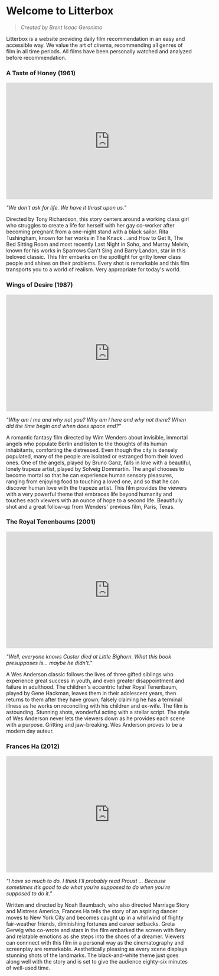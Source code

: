 # Welcome to Litterbox
> *Created by Brent Isaac Geronimo*

Litterbox is a website providing daily film recommendation in an easy and accessible way. We value the art of cinema, recommending all genres of film in all time periods. All films have been personally watched and analyzed before recommendation.


### A Taste of Honey (1961)
<iframe width="560" height="315" src="https://www.youtube.com/embed/y7LK_-rUfdU" title="YouTube video player" frameborder="0" allow="accelerometer; autoplay; clipboard-write; encrypted-media; gyroscope; picture-in-picture" allowfullscreen></iframe>

>
*"We don't ask for life. We have it thrust upon us."*
>
Directed by Tony Richardson, this story centers around a working class girl who struggles to create a life for herself with her gay co-worker after becoming pregnant from a one-night stand with a black sailor. Rita Tushingham, known for her works in The Knack ...and How to Get It, The Bed Sitting Room and most recently Last Night in Soho, and Murray Melvin, known for his works in Sparrows Can't Sing and Barry Landon, star in this beloved classic. This film embarks on the spotlight for gritty lower class people and shines on their problems. Every shot is remarkable and this film transports you to a world of realism. Very appropriate for today's world.

### Wings of Desire (1987)
<iframe width="560" height="315" src="https://www.youtube.com/embed/6r4uo4lb4h0" title="YouTube video player" frameborder="0" allow="accelerometer; autoplay; clipboard-write; encrypted-media; gyroscope; picture-in-picture" allowfullscreen></iframe>

>
*"Why am I me and why not you? Why am I here and why not there? When did the time begin and when does space end?"*
>

A romantic fantasy film directed by Wim Wenders about invisible, immortal angels who populate Berlin and listen to the thoughts of its human inhabitants, comforting the distressed. Even though the city is densely populated, many of the people are isolated or estranged from their loved ones. One of the angels, played by Bruno Ganz, falls in love with a beautiful, lonely trapeze artist, played by Solveig Dommartin. The angel chooses to become mortal so that he can experience human sensory pleasures, ranging from enjoying food to touching a loved one, and so that he can discover human love with the trapeze artist. This film provides the viewers with a very powerful theme that embraces life beyond humanity and touches each viewers with an ounce of hope to a second life. Beautifully shot and a great follow-up from Wenders' previous film, Paris, Texas.

### The Royal Tenenbaums (2001)
<iframe width="560" height="315" src="https://www.youtube.com/embed/QrxJrnVUO7Q" title="YouTube video player" frameborder="0" allow="accelerometer; autoplay; clipboard-write; encrypted-media; gyroscope; picture-in-picture" allowfullscreen></iframe>

>
*"Well, everyone knows Custer died at Little Bighorn. What this book presupposes is... maybe he didn't."*
>

A Wes Anderson classic follows the lives of three gifted siblings who experience great success in youth, and even greater disappointment and failure in adulthood. The children's eccentric father Royal Tenenbaum, played by Gene Hackman, leaves them in their adolescent years, then returns to them after they have grown, falsely claiming he has a terminal illness as he works on reconciling with his children and ex-wife. The film is astounding. Stunning shots, wonderful acting with a stellar script. The style of Wes Anderson never lets the viewers down as he provides each scene with a purpose. Gritting and jaw-breaking. Wes Anderson proves to be a modern day auteur.

### Frances Ha (2012)
<iframe width="560" height="315" src="https://www.youtube.com/embed/94rtEPIifpc" title="YouTube video player" frameborder="0" allow="accelerometer; autoplay; clipboard-write; encrypted-media; gyroscope; picture-in-picture" allowfullscreen></iframe>

>
*"I have so much to do. I think I’ll probably read Proust … Because sometimes it’s good to do what you’re supposed to do when you’re supposed to do it."*


Written and directed by Noah Baumbach, who also directed Marriage Story and Mistress America, Frances Ha tells the story of an aspiring dancer moves to New York City and becomes caught up in a whirlwind of flighty fair-weather friends, diminishing fortunes and career setbacks. Greta Gerwig who co-wrote and stars in the film embarked the screen with fiery and relatable emotions as she steps into the shoes of a dreamer. Viewers can connnect with this film in a personal way as the cinematography and screenplay are remarkable. Aesthetically pleasing as every scene displays stunning shots of the landmarks. The black-and-white theme just goes along well with the story and is set to give the audience eighty-six minutes of well-used time.



